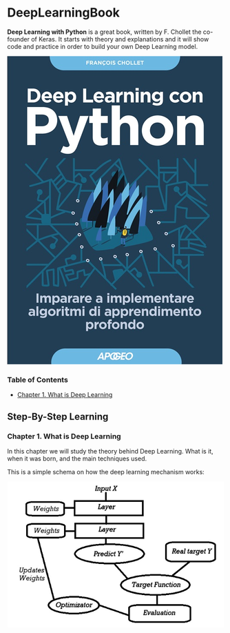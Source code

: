 # DeepLearningBook
**Deep Learning with Python** is a great book, written by F. Chollet the co-founder of Keras. It starts with theory and explanations and it will show code and practice in order to build your own Deep Learning model.

![alt text](book.jpg "Deep Learning con Python")


### Table of Contents
- [Chapter 1. What is Deep Learning](#chapter-1-what-is-deep-learning)


## Step-By-Step Learning

### Chapter 1. What is Deep Learning
In this chapter we will study the theory behind Deep Learning. What is it, when it was born, and the main techniques used.

This is a simple schema on how the deep learning mechanism works:

![alt text](dlprocess.jpg "Deep Learning Process")

